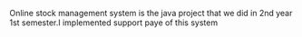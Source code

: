 Online stock management system is the java project that we did in 2nd year 1st semester.I implemented support paye of this system
